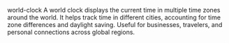world-clock
A world clock  displays the current time in multiple time zones around the world. It helps track time in different cities, accounting for time zone differences and daylight saving. Useful for businesses, travelers, and personal connections across global regions.
